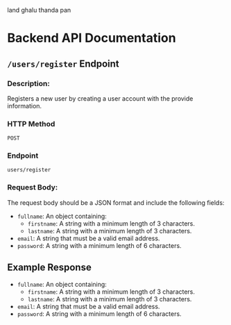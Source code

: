 land ghalu thanda pan



# Backend API Documentation

##  `/users/register` Endpoint


### Description:
Registers a new user by creating a user account with the provide information.

### HTTP Method

`POST`

### Endpoint

`users/register`

### Request Body:
The request body should be a JSON format and include the following fields:

- `fullname`: An object containing:
  - `firstname`: A string with a minimum length of 3 characters.
  - `lastname`: A string with a minimum length of 3 characters.
- `email`: A string that must be a valid email address.
- `password`: A string with a minimum length of 6 characters.


## Example Response


- `fullname`: An object containing:
  - `firstname`: A string with a minimum length of 3 characters.
  - `lastname`: A string with a minimum length of 3 characters.
- `email`: A string that must be a valid email address.
- `password`: A string with a minimum length of 6 characters.
